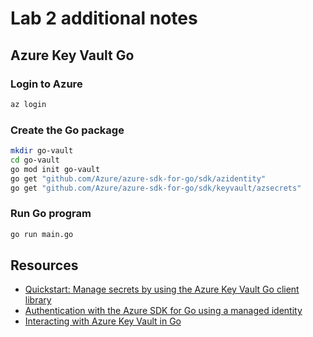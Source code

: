 # Lab 2 additional notes

## Azure Key Vault Go

### Login to Azure

```bash
az login
```

### Create the Go package

```bash
mkdir go-vault
cd go-vault
go mod init go-vault
go get "github.com/Azure/azure-sdk-for-go/sdk/azidentity"
go get "github.com/Azure/azure-sdk-for-go/sdk/keyvault/azsecrets"
```

### Run Go program

```bash
go run main.go
```

## Resources

- [Quickstart: Manage secrets by using the Azure Key Vault Go client library](https://docs.microsoft.com/en-us/azure/key-vault/secrets/quick-create-go)
- [Authentication with the Azure SDK for Go using a managed identity](https://docs.microsoft.com/en-us/azure/developer/go/azure-sdk-authentication-managed-identity?tabs=azure-cli)
- [Interacting with Azure Key Vault in Go](https://moiaune.dev/2021/08/20/interacting-with-azure-key-vault-in-go/)
